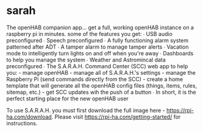 # sarah
The openHAB companion app... get a full, working openHAB instance on a raspberry pi in minutes. some of the features you get:
    ∙ USB audio preconfigured
    ∙ Speech preconfigured
    ∙ A fully functioning alarm system patterned after ADT
    ∙ A tamper alarm to manage tamper alerts
    ∙ Vacation mode to intelligently turn lights on and off when you're away
    ∙ Dashboards to help you manage the system
    ∙ Weather and Astromincal data preconfigured
    ∙ The S.A.R.A.H. Command Center (SCC) web app to help you:
        - manage openHAB
        - manage all of S.A.R.A.H.'s settings
        - manage the Raspberry Pi (send commands directly from the SCC)
        - create a home template that will generate all the openHAB config files (things, items, rules, sitemap, etc.)
        - get SCC updates wih the push of a button
    ∙ In short, it is the perfect starting place for the new openHAB user


To use S.A.R.A.H. you must first download the full image here - https://rpi-ha.com/download.
Please visit https://rpi-ha.com/getting-started/ for instructions.
